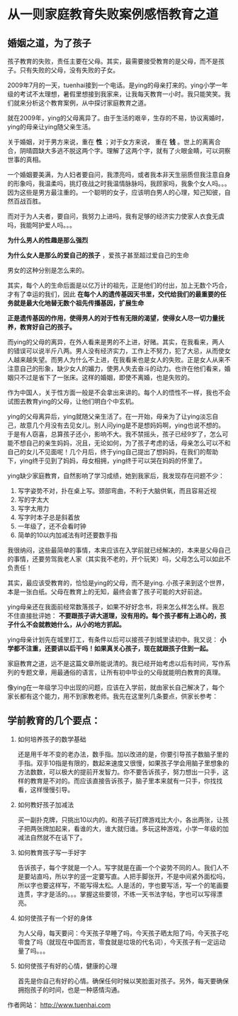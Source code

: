 # 从一则家庭教育失败案例感悟教育之道


## 婚姻之道，为了孩子

孩子教育的失败，责任主要在父母。其实，最需要接受教育的是父母，而不是孩子。只有失败的父母，没有失败的子女。

2009年7月的一天，tuenhai接到一个电话。是ying的母亲打来的。ying小学一年级的考试不太理想，暑假里想接到我家来，让我每天教育一小时。我只能笑笑。我们就来分析这个教育案例，从中探讨家庭教育之道。

就在2009年，ying的父母离异了。由于生活的艰辛，生存的不易，协议离婚时，ying的母亲让ying随父亲生活。

关于婚姻，对于男方来说，重在 **性** ；对于女方来说， 重在 **钱** 。世上的离离合合，阴晴圆缺大多逃不脱这两个字。理解了这两个字，就有了火眼金睛，可以洞察世事的真相。

一个婚姻要美满，为人妇者要自问，我漂亮吗，或者我本非天生丽质但我注意自身的形象吗，我温柔吗，挑灯夜战之时我温情脉脉吗，我顾家吗，我象个女人吗。。。因为这些是男方最注重的。一个聪明的女子，应该明白男人的心理，知己知彼，自然百战百胜。

而对于为人夫者，要自问，我努力上进吗，我有足够的经济实力使家人衣食无虞吗，我能呵护爱人吗。。。

**为什么男人的性趣是那么强烈**

**为什么女人是那么的爱自己的孩子** ，爱孩子甚至超过爱自己的生命

男女的这种分别是怎么来的。

其实，每个人的生命后面是以亿万计的祖先，正是他们的付出，加上无数个巧合，才有了幸运的我们，因此 **在每个人的遗传基因天书里，交代给我们的最重要的任务就是最大化地替无数个祖先传播基因，扩展生命** 

**正是遗传基因的作用，使得男人的对于性有无限的渴望，使得女人尽一切力量抚养，教育好自己的孩子。**

而ying的父母的离异，在外人看来是男的不上进，好赌。其实，在我看来，两人的错误可以说半斤八两。男人没有经济实力，工作上不努力，犯了大忌，从而使女人越来越失望。而男人为什么不上进，在我看来也是女人的失败。正是女人从来不注意自己的形象，缺少女人的媚力，使男人失去奋斗的动力。也许在他们看来，婚姻只不过是省下了一张床。这样的婚姻，即使不离婚，也是失败的。

作为中国人，关于性方面一般是不会拿出来讲的。每个人的悟性不一样，我也不会试图去教育ying的父母，让他们明白个中玄机。

ying的父母离异后，ying就随父亲生活了。在一开始，母亲为了让ying淡忘自己，故意几个月没有去见女儿。别人问ying是不是想妈妈啊，ying也说不想的。于是有人窃喜，总算孩子还小，影响不大。我不禁摇头，孩子已经9岁了，怎么可能不想自己的亲生妈妈，况且，无论如何，为了孩子考虑的话，母亲怎么可以不和自己的女儿不见面呢！几个月后，终于ying自己提出了想妈妈，在我们的帮助下，ying终于见到了妈妈，母女相拥，ying终于可以哭在妈妈的怀里了。

ying缺少家庭教育，自然影响了学习成绩，她到我家后，我发现存在问题不少：

1. 写字姿势不对，扑在桌上写。颈部弯曲，不利于大脑供氧，而且容易近视
2. 写的字太大
3. 写字太用力
4. 写字时本子总是斜着放
5. 一年级了，还不会看时钟
6. 简单的10以内加减法有时还要数手指


我很纳闷，这些最简单的事情，本来应该在入学前就已经解决的，本来是父母自己的事情，还要劳驾我老人家（其实我不老的，开个玩笑）吗，父母怎么可以如此不负责任！

其实，最应该受教育的，恰恰是ying的父母，而不是ying. 小孩子来到这个世界，本是一张白纸。父母在教育上的无知，最终会害了孩子可能的大好前途。

ying母亲还在我面前经常数落孩子，如果不好好念书，将来怎么样怎么样。我忍不住直接批评她： **不要跟孩子讲大道理，没有用的。每个孩子都有上进心的，孩子什么不会就教她什么，从小的地方抓起。**

ying母亲计划先在城里打工，有条件以后可以接孩子到城里读初中。我又说： **小学都不注重，还要讲以后干吗！如果真关心孩子，现在就跟孩子住到一起。**

家庭教育之道，远不是这篇文章所能说清的。我已经开始考虑以后有时间，写作系列的专题文章，用最通俗的语言，让所有初中毕业的父母就能明白教育的真理。

像ying在一年级学习中出现的问题，应该在入学前，就由家长自己解决了，每个家长都有这个能力，用不到家教老师。我先在这里列几条要点，供家长参考：


## 学前教育的几个要点：


1. 如何培养孩子的数学基础

	还是用千年不变的老办法，数手指。加以改进的是，你要引导孩子数脑子里的手指。双手10指是有限的，数起来速度又很慢，如果孩子学会用脑子里想象的方法数数，可以极大的提前开发智力。你不要告诉孩子，努力想出一只手，这样的教育是不对的。而应该直接告诉孩子，脑子里本来就有一只手，你找找看，这样慢慢引导。


2. 如何教好孩子加减法

	买一副扑克牌，只挑出10以内的。和孩子玩打牌游戏比大小，各出两张，让孩子把两张牌加起来，看谁的大，谁大就归谁。多玩这种游戏，小学一年级的加减法自然就不在话下了。

3. 如何教育孩子写一手好字

	告诉孩子，每个字就是一个人。写字就是在画一个个姿势不同的人。我们人不是要站直吗，所以字的竖一定要写直。人把手脚张开，不是中间紧外面松吗，所以字也要这样写，不能写得太松。人是活的，字也要写活，写一个的笔画要连贯，字才是活的。。。掌握这些要领，不练一天书法字帖，字也可以写得漂亮。


4. 如何使孩子有一个好的身体

	为人父母，每天要问：今天孩子早睡了吗，今天孩子晒太阳了吗，今天孩子吃零食了吗（就现在中国而言，零食就是垃圾的代名词），今天孩子有一定运动量了吗。。。

5. 如何使孩子有好的心情，健康的心理

	首先是你自己有好的心情。确保任何时候以笑脸面对孩子。另外，每天要确保拥抱孩子的时间，也是一种感情沟通。


作者网站： http://www.tuenhai.com